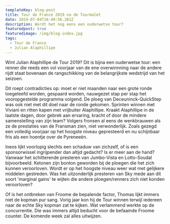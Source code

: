 ```yaml
---
templateKey: blog-post
title: Tour de France 2019 na de Tourmalet
date: 2019-07-04T16:49:56.281Z
description: Wordt het nog eens een ouderwetse tour?
featuredpost: true
featuredimage: /img/blog-index.jpg
tags:
  - Tour de France
  - Julian Alaphillipe
---
```

Wint Julian Alaphillipe de Tour 2019? Dit is bijna een ouderwetse tour: een renner die reeds een vol voorjaar van de ene overwinnning naar de andere rijdt staat bovenaan de rangschikking van de belangrijkste wedstrijd van het seizoen.

Dit roept contradicties op: moet er niet maanden naar een grote ronde toegeleefd worden, gespaard worden, nauwgezet stap per stap het vooropgestelde programma volgend. De ploeg van Deceuninck-QuickStep was ook niet met dit doel naar de ronde gekomen. Sprinten winnen met Viviani en ritten kapen met vrijbuiter Alaphillipe. Kraakt Alaphillipe in de laatste dagen, door gebrek aan ervaring, kracht of door de mindere samenstelling van zijn team? Volgers fronsen al eens de wenkbrauwen als ze de prestaties van de Fransman zien, niet verwonderlijk. Zoals gezegd een volledig voorjaar op het hoogste niveau gepresteerd en nu schijnbaar fris als een hoentje over de Pyreneeën.

Ineos lijkt voorlopig slechts een schaduw van zichzelf, of is een sponsorwissel ingrijpender dan altijd gedacht? Is er meer aan de hand? Vanwaar het schitterende presteren van Jumbo-Vista en Lotto-Soudal bijvoorbeeld. Ketonen zijn bonton geworden bij de ploegen die het zich kunnen veroorloven. Wordt er op het hoogste niveau weer wat met gelijkere middelen gestreden. Was het uitzonderlijk presteren van Sky mede aan dit soort 'marginal gains' te wijten die andere ploegen/renners zich niet konden veroorloven? 

Of is het ontbreken van Froome de bepalende factor, Thomas lijkt immers niet de kopman pur sang. Vorig jaar kon hij de Tour winnen terwijl iedereen naar de echte Sky kopman zat te kijken. Wat verlammend werkte op de concurrentie. Die was immers altijd beducht voor de befaamde Froome counter. De komende week zal alles uitwijzen.

